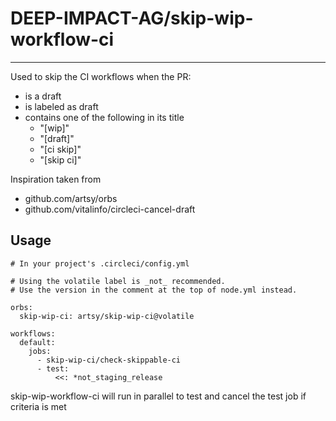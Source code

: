 # DEEP-IMPACT-AG/skip-wip-workflow-ci
---
Used to skip the CI workflows when the PR:
  - is a draft
  - is labeled as draft
  - contains one of the following in its title
    - "[wip]"
    - "[draft]"
    - "[ci skip]"
    - "[skip ci]"

Inspiration taken from
  - github.com/artsy/orbs
  - github.com/vitalinfo/circleci-cancel-draft

## Usage

```
# In your project's .circleci/config.yml

# Using the volatile label is _not_ recommended.
# Use the version in the comment at the top of node.yml instead.

orbs:
  skip-wip-ci: artsy/skip-wip-ci@volatile

workflows:
  default:
    jobs:
      - skip-wip-ci/check-skippable-ci
      - test:
          <<: *not_staging_release
```
skip-wip-workflow-ci will run in parallel to test and cancel the test job if criteria is met
